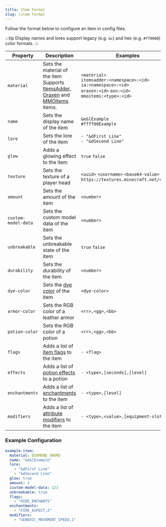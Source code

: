 ```yaml
---
title: Item Format
slug: /item-format
---
```


Follow the format below to configure an item in config files.<br/>

:::tip
Display names and lores support legacy (e.g. `&c`) and hex (e.g. `#ff0000`) color formats.
:::

| Property            | Description                                                                                                                                                                                                              | Examples                                                                                                                         |
|---------------------|--------------------------------------------------------------------------------------------------------------------------------------------------------------------------------------------------------------------------|----------------------------------------------------------------------------------------------------------------------------------|
| `material`          | Sets the material of the item<br/>Supports [ItemsAdder](https://www.spigotmc.org/resources/73355/), [Oraxen](https://www.spigotmc.org/resources/72448/) and [MMOItems](https://www.spigotmc.org/resources/39267/) items. | `<material>`<br/>`itemsadder:<namespace>:<id>`<br/>`ia:<namespace>:<id>`<br/>`oraxen:<id>` `oxn:<id>`<br/>`mmoitems:<type>:<id>` |
| `name`              | Sets the display name of the item                                                                                                                                                                                        | `&e&lExample`<br/>`#ffff00Example`                                                                                               |
| `lore`              | Sets the lore of the item                                                                                                                                                                                                | `- "&dFirst Line"`<br/>`- "&dSecond Line"`                                                                                       |
| `glow`              | Adds a glowing effect to the item                                                                                                                                                                                        | `true` `false`                                                                                                                   |
| `texture`           | Sets the texture of a player head                                                                                                                                                                                        | `<uuid>` `<username>` `<base64-value>`<br/>`https://textures.minecraft.net/<hash>`                                               |
| `amount`            | Sets the amount of the item                                                                                                                                                                                              | `<number>`                                                                                                                       |
| `custom-model-data` | Sets the custom model data of the item                                                                                                                                                                                   | `<number>`                                                                                                                       |
| `unbreakable`       | Sets the unbreakable state of the item                                                                                                                                                                                   | `true` `false`                                                                                                                   |
| `durability`        | Sets the durability of the item                                                                                                                                                                                          | `<number>`                                                                                                                       |
| `dye-color`         | Sets the [dye color](https://hub.spigotmc.org/javadocs/spigot/org/bukkit/DyeColor.html) of the item                                                                                                                      | `<dye-color>`                                                                                                                    |
| `armor-color`       | Sets the RGB color of a leather armor                                                                                                                                                                                    | `<rr>,<gg>,<bb>`                                                                                                                 |
| `potion-color`      | Sets the RGB color of a potion                                                                                                                                                                                           | `<rr>,<gg>,<bb>`                                                                                                                 |
| `flags`             | Adds a list of [item flags](https://hub.spigotmc.org/javadocs/spigot/org/bukkit/inventory/ItemFlag.html) to the item                                                                                                     | `- <flag>`                                                                                                                       |
| `effects`           | Adds a list of [potion effects](https://hub.spigotmc.org/javadocs/spigot/org/bukkit/potion/PotionEffectType.html) to a potion                                                                                            | `- <type>,[seconds],[level] `                                                                                                    |
| `enchantments`      | Adds a list of [enchantments](https://hub.spigotmc.org/javadocs/spigot/org/bukkit/enchantments/Enchantment.html) to the item                                                                                             | `- <type>,[level]`                                                                                                               |
| `modifiers`         | Adds a list of [attribute modifiers](https://hub.spigotmc.org/javadocs/spigot/org/bukkit/attribute/Attribute.html) to the item                                                                                           | `- <type>,<value>,[equipment-slot]`                                                                                              |

### Example Configuration
```yaml
example-item:
  material: DIAMOND_SWORD
  name: "&e&lExample"
  lore:
    - "&dFirst Line"
    - "&dSecond Line"
  glow: true
  amount: 1
  custom-model-data: 123
  unbreakable: true
  flags:
    - "HIDE_ENCHANTS"
  enchantments:
    - "FIRE_ASPECT,2"
  modifiers:
    - "GENERIC_MOVEMENT_SPEED,1"
```